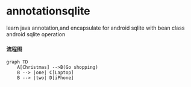 # annotationsqlite
learn java annotation,and encapsulate for android sqlite with bean class
android sqlite operation
#### 流程图
```
graph TD
    A[Christmas] -->B(Go shopping)
    B --> |one| C[Laptop]
    B --> |two| D[iPhone]
```
